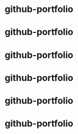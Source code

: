 # github-portfolio
# github-portfolio
# github-portfolio
# github-portfolio
# github-portfolio
# github-portfolio
